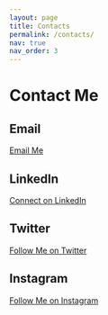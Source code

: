 ```yaml
---
layout: page
title: Contacts
permalink: /contacts/
nav: true
nav_order: 3
---
```


# Contact Me

## Email
[Email Me](mailto:your.email@example.com)

## LinkedIn
[Connect on LinkedIn](https://www.linkedin.com/in/yourprofile)

## Twitter
[Follow Me on Twitter](https://twitter.com/yourusername)

## Instagram
[Follow Me on Instagram](https://instagram.com/yourusername)


